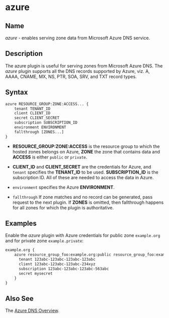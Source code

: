 # azure

## Name

*azure* - enables serving zone data from Microsoft Azure DNS service.

## Description

The azure plugin is useful for serving zones from Microsoft Azure DNS. The *azure* plugin supports
all the DNS records supported by Azure, viz. A, AAAA, CNAME, MX, NS, PTR, SOA, SRV, and TXT
record types.

## Syntax

~~~ txt
azure RESOURCE_GROUP:ZONE:ACCESS... {
    tenant TENANT_ID
    client CLIENT_ID
    secret CLIENT_SECRET
    subscription SUBSCRIPTION_ID
    environment ENVIRONMENT
    fallthrough [ZONES...]
}
~~~

*   **RESOURCE_GROUP:ZONE:ACCESS** is the resource group to which the hosted zones belongs on Azure,
    **ZONE** the zone that contains data and **ACCESS** is either `public` or `private`.

*   **CLIENT_ID** and **CLIENT_SECRET** are the credentials for Azure, and `tenant` specifies the
    **TENANT_ID** to be used. **SUBSCRIPTION_ID** is the subscription ID. All of these are needed
    to access the data in Azure.

*  `environment` specifies the Azure **ENVIRONMENT**.

*   `fallthrough` If zone matches and no record can be generated, pass request to the next plugin.
    If **ZONES** is omitted, then fallthrough happens for all zones for which the plugin is
    authoritative.

## Examples

Enable the *azure* plugin with Azure credentials for public zone `example.org` and for private zone `example.private`:

~~~ txt
example.org {
    azure resource_group_foo:example.org:public resource_group_foo:example.private:private {
      tenant 123abc-123abc-123abc-123abc
      client 123abc-123abc-123abc-234xyz
      subscription 123abc-123abc-123abc-563abc
      secret mysecret
    }
}
~~~

## Also See

The [Azure DNS Overview](https://docs.microsoft.com/en-us/azure/dns/dns-overview).
